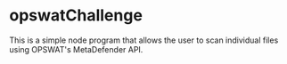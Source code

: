 # opswatChallenge
This is a simple node program that allows the user to scan individual files using OPSWAT's MetaDefender API.
